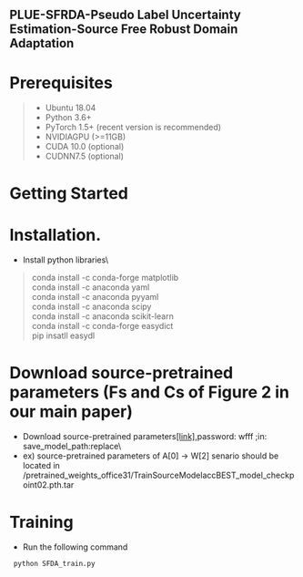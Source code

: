 ## PLUE-SFRDA-Pseudo Label Uncertainty Estimation-Source Free Robust Domain Adaptation
# Prerequisites
> - Ubuntu 18.04
> - Python 3.6+
> - PyTorch 1.5+ (recent version is recommended)
> - NVIDIAGPU (>=11GB)
> - CUDA 10.0 (optional)
> - CUDNN7.5 (optional)

# Getting Started
# Installation.
 - Install python libraries\
 > conda install -c conda-forge matplotlib\
 > conda install -c anaconda yaml\
 > conda install -c anaconda pyyaml\
 > conda install -c anaconda scipy\
 > conda install -c anaconda scikit-learn\
 > conda install -c conda-forge easydict\
 > pip insatll easydl
# Download source-pretrained parameters (Fs and Cs of Figure 2 in our main paper)
- Download source-pretrained parameters[[link]](https://pan.baidu.com/s/1r7YDhhdpXBanbpNEnIkxvA),password: wfff ;in: save_model_path:replace\
- ex) source-pretrained parameters of A[0] -> W[2] senario should be located in /pretrained_weights_office31/TrainSourceModelaccBEST_model_checkpoint02.pth.tar
# Training
- Run the following command
 ```python
  python SFDA_train.py
  ```
 


